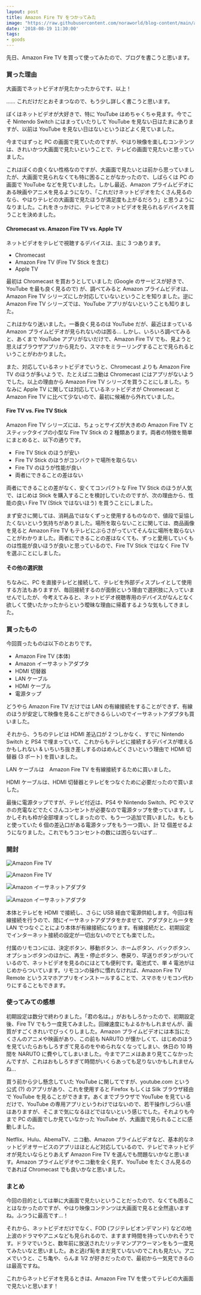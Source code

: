 ```yaml
---
layout: post
title: Amazon Fire TV をつかってみた
image: "https://raw.githubusercontent.com/noraworld/blog-content/main/amazon-fire-tv/IMG_0035.jpg"
date: '2018-08-19 11:30:00'
tags:
- goods
---
```


先日、Amazon Fire TV を買って使ってみたので、ブログを書こうと思います。

### 買った理由
大画面でネットビデオが見たかったからです、以上！

...... これだけだとおそまつなので、もう少し詳しく書こうと思います。

ぼくはネットビデオが大好きで、特に YouTube はめちゃくちゃ見ます。今でこそ Nintendo Switch にはまっていたりして YouTube を見ない日はたまにありますが、以前は YouTube を見ない日はないというほどよく見ていました。

今まではずっと PC の画面で見ていたのですが、やはり映像を楽しむコンテンツは、きれいかつ大画面で見たいということで、テレビの画面で見たいと思っていました。

これはぼくの良くない性格なのですが、大画面で見たいとは前から思っていましたが、大画面で見られなくても特に困ることがなかったので、しばらくは PC の画面で YouTube などを見ていました。しかし最近、Amazon プライムビデオにある映画やアニメを見るようになり、「これだけネットビデオをたくさん見るのなら、やはりテレビの大画面で見たほうが満足度も上がるだろう」と思うようになりました。これをきっかけに、テレビでネットビデオを見られるデバイスを買うことを決めました。

#### Chromecast vs. Amazon Fire TV vs. Apple TV
ネットビデオをテレビで視聴するデバイスは、主に 3 つあります。

- Chromecast
- Amazon Fire TV (Fire TV Stick を含む)
- Apple TV

最初は Chromecast を買おうとしていました (Google のサービスが好きで、YouTube を最も良く見るので) が、調べてみると Amazon プライムビデオは、Amazon Fire TV シリーズにしか対応していないということを知りました。逆に Amazon Fire TV シリーズでは、YouTube アプリがないということも知りました。

これはかなり迷いました。一番良く見るのは YouTube だが、最近はまっている Amazon プライムビデオが見られないのは困る... しかし、いろいろ調べてみると、あくまで YouTube アプリがないだけで、Amazon Fire TV でも、見ようと思えばブラウザアプリから見たり、スマホをミラーリングすることで見られるということがわかりました。

また、対応しているネットビデオでいうと、Chromecast よりも Amazon Fire TV のほうが多いようで、たとえばニコ動は Chromecast にはアプリがないようでした。以上の理由から Amazon Fire TV シリーズを買うことにしました。ちなみに Apple TV に関しては対応しているネットビデオが Chromecast と Amazon Fire TV に比べて少ないので、最初に候補から外れていました。

#### Fire TV vs. Fire TV Stick
Amazon Fire TV シリーズには、ちょっとサイズが大きめの Amazon Fire TV とスティックタイプの小型な Fire TV Stick の 2 種類あります。両者の特徴を簡単にまとめると、以下の通りです。

- Fire TV Stick のほうが安い
- Fire TV Stick のほうがコンパクトで場所を取らない
- Fire TV のほうが性能が良い
- 両者にできることの差はない

両者にできることの差がなく、安くてコンパクトな Fire TV Stick のほうが人気で、はじめは Stick を購入することを検討していたのですが、次の理由から、性能の良い Fire TV (Stick ではないほう) を買うことにしました。

まず安さに関しては、消耗品ではなくずっと使用するものなので、値段で妥協したくないという気持ちがありました。場所を取らないことに関しては、商品画像を見ると Amazon Fire TV もテレビにぶらさがっていてそんなに場所を取らないことがわかりました。両者にできることの差はなくても、ずっと愛用していくものは性能が良いほうが良いと思っているので、Fire TV Stick ではなく Fire TV を選ぶことにしました。

#### その他の選択肢
ちなみに、PC を直接テレビと接続して、テレビを外部ディスプレイとして使用する方法もありますが、毎回接続するのが面倒という理由で選択肢に入っていませんでしたが、今考えてみると、ネットビデオ視聴専用のデバイスがなんとなく欲しくて使いたかったからという曖昧な理由に帰着するような気もしてきました。

### 買ったもの
今回買ったものは以下のとおりです。

- Amazon Fire TV (本体)
- Amazon イーサネットアダプタ
- HDMI 切替器
- LAN ケーブル
- HDMI ケーブル
- 電源タップ

どうやら Amazon Fire TV だけでは LAN の有線接続をすることができず、有線のほうが安定して映像を見ることができるらしいのでイーサネットアダプタも買いました。

それから、うちのテレビは HDMI 差込口が 2 つしかなく、すでに Nintendo Switch と PS4 で埋まっていて、これからもテレビに接続するデバイスが増えるかもしれない & いちいち抜き差しするのはめんどくさいという理由で HDMI 切替器 (3 ポート) を買いました。

LAN ケーブルは　Amazon Fire TV を有線接続するために買いました。

HDMI ケーブルは、HDMI 切替器とテレビをつなぐために必要だったので買いました。

最後に電源タップですが、テレビ付近は、PS4 や Nintendo Switch、PC やスマホの充電などでたくさんコンセントが必要なので電源タップを使っています。しかしそれも枠が全部埋まってしまったので、もう一つ追加で買いました。もともと使っていた 6 個の差込口がある電源タップをもう一つ買い、計 12 個差せるようになりました。これでもうコンセントの数には困らないはず...

### 開封
![Amazon Fire TV](https://raw.githubusercontent.com/noraworld/blog-content/main/amazon-fire-tv/IMG_0035.jpg)

![Amazon Fire TV](https://raw.githubusercontent.com/noraworld/blog-content/main/amazon-fire-tv/IMG_0036.jpg)

![Amazon イーサネットアダプタ](https://raw.githubusercontent.com/noraworld/blog-content/main/amazon-fire-tv/IMG_0037.jpg)

![Amazon イーサネットアダプタ](https://raw.githubusercontent.com/noraworld/blog-content/main/amazon-fire-tv/IMG_0038.jpg)

本体とテレビを HDMI で接続し、さらに USB 経由で電源供給します。今回は有線接続を行うので、間にイーサネットアダプタをかませて、アダプタとルータを LAN でつなぐことにより本体が有線接続になります。有線接続だと、初期設定でインターネット接続の設定が一切出ないのでとても楽でした。

付属のリモコンには、決定ボタン、移動ボタン、ホームボタン、バックボタン、オプションボタンのほかに、再生・停止ボタン、巻戻り、早送りボタンがついているので、ネットビデオを見るのにはとても便利です。電池式で、単 4 電池がはじめからついています。リモコンの操作に慣れなければ、Amazon Fire TV Remote というスマホアプリをインストールすることで、スマホをリモコン代わりにすることもできます。

### 使ってみての感想
初期設定は数分で終わりました。「君の名は。」がおもしろかったので、初期設定後、Fire TV でもう一度見てみました。回線速度にもよるかもしれませんが、画質がすごくきれいでびっくりしました。Amazon プライムビデオには本当にたくさんのアニメや映画があり、この前も NARUTO が懐かしくて、はじめのほうを見ていたらおもしろすぎて見るのをやめられなくなってしまい、休日の 10 時間を NARUTO に費やしてしまいました。今までアニメはあまり見てこなかったんですが、これはおもしろすぎて時間がいくらあっても足りないかもしれませんね...

買う前から少し懸念していた YouTube に関してですが、youtube.com という公式 (?) のアプリがあり、これを使用すると Firefox もしくは Silk ブラウザ経由で YouTube を見ることができます。あくまでブラウザで YouTube を見ているだけで、YouTube の専用アプリというわけではないので、若干操作しづらい感はありますが、そこまで気になるほどではないという感じでした。それよりも今まで PC の画面でしか見ていなかった YouTube が、大画面で見られることに感動しました。

Netflix、Hulu、AbemaTV、ニコ動、Amazon プライムビデオなど、基本的なネットビデオサービスのアプリはほとんど対応しているので、テレビでネットビデオが見たいならとりあえず Amazon Fire TV を選んでも問題ないかなと思います。Amazon プライムビデオやニコ動を全く見ず、YouTube をたくさん見るのであれば Chromecast でも良いかなと思いました。

### まとめ
今回の目的としては単に大画面で見たいということだったので、なくても困ることはなかったのですが、やはり映像コンテンツは大画面で見ると全然違いますね。ふつうに最高です...！

それから、ネットビデオだけでなく、FOD (フジテレビオンデマンド) などの地上波のドラマやアニメなども見られるので、ますます時間を持っていかれそうです。ドラマでいうと、数年前に放送されたリッチマンプアウーマンをもう一度見てみたいなと思いました。あと逃げ恥をまだ見ていないのでこれも見たい。アニメでいうと、こち亀や、らんま 1/2 が好きだったので、最初から一気見できるのは最高ですね。

これからネットビデオを見るときは、Amazon Fire TV を使ってテレビの大画面で見たいと思います！
